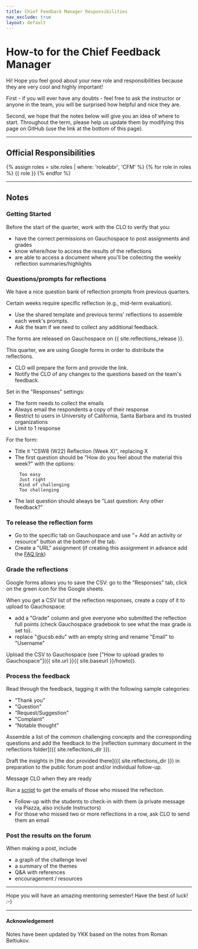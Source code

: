 ```yaml
---
title: Chief Feedback Manager Responsibilities
nav_exclude: true
layout: default
---
```


# How-to for the Chief Feedback Manager

Hi! Hope you feel good about your new role and responsibilities because they are very cool and highly important! 

First - if you will ever have any doubts - feel free to ask the instructor or anyone in the team, you will be surprised how helpful and nice they are. 

Second, we hope that the notes below will give you an idea of where to start. Throughout the term, please help us update them by modifying this page on GitHub (use the link at the bottom of this page).

---

## Official Responsibilities
{% assign roles = site.roles | where: 'roleabbr', 'CFM' %}
{% for role in roles %}
{{ role }}
{% endfor %}

---

## Notes

### Getting Started

Before the start of the quarter, work with the CLO to verify that you:
* have the correct permissions on Gauchospace to post assignments and grades
* know where/how to access the results of the reflections
* are able to access a document where you'll be collecting the weekly reflection summaries/highlights

### Questions/prompts for reflections

We have a nice question bank of reflection prompts from previous quarters.

Certain weeks require specific reflection (e.g., mid-term evaluation).
- Use the shared template and previous terms' reflections to assemble each week's prompts.
- Ask the team if we need to collect any additional feedback.

The forms are released on Gauchospace on {{ site.reflections_release }}.

This quarter, we are using Google forms in order to distribute the reflections.
* CLO will prepare the form and provide the link.
* Notify the CLO of any changes to the questions based on the team's feedback.

Set in the "Responses" settings:
* The form needs to collect the emails
* Always email the respondents a copy of their response
* Restrict to users in University of California, Santa Barbara and its trusted organizations
* Limit to 1 response

For the form:
* Title it "CSW8 (W22) Reflection (Week X)", replacing X
* The first question should be "How do you feel about the material this week?" with the options:
```
     Too easy
     Just right
     Kind of challenging
     Too challenging
```

* The last question should always be "Last question: Any other feedback?"

### To release the reflection form
* Go to the specific tab on Gauchospace and use "+ Add an activity or resource" button at the bottom of the tab.
* Create a "URL" assignment (if creating this assignment in advance add the [FAQ link](https://ucsb-csw8.github.io/w22/faq/#where-do-i-find-the-weekly-reflections))


### Grade the reflections

Google forms allows you to save the CSV: go to the "Responses" tab, click on the green icon for the Google sheets.

When you get a CSV list of the reflection responses, create a copy of it to upload to Gauchospace:
* add a "Grade" column and give everyone who submitted the reflection full points (check Gauchospace gradebook to see what the max grade is set to).
* replace "@ucsb.edu" with an empty string and rename "Email" to "Username"

Upload the CSV to Gauchospace (see ["How to upload grades to Gauchospace"]({{ site.url }}{{ site.baseurl }}/howto)).


### Process the feedback

Read through the feedback, tagging it with the following sample categories: 
* “Thank you”
* "Question"
* “Request/Suggestion”
* "Complaint"
* “Notable thought”

Assemble a list of the common challenging concepts and the corresponding questions and add the feedback to the [reflection summary document in the reflections folder]({{ site.reflections_dir }}).

Draft the insights in [the doc provided there]({{ site.reflections_dir }}) in preparation to the public forum post and/or individual follow-up.

Message CLO when they are ready

Run a [script](#) to get the emails of those who missed the reflection.
- Follow-up with the students to check-in with them (a private message via Piazza, also include Instructors)
- For those who missed two or more reflections in a row, ask CLO to send them an email


### Post the results on the forum

When making a post, include
* a graph of the challenge level
* a summary of the themes
* Q&A with references
* encouragement / resources


---

Hope you will have an amazing mentoring semester! Have the best of luck! :-)


---

#### Acknowledgement
Notes have been updated by YKK based on the notes from Roman Beltiukov.
